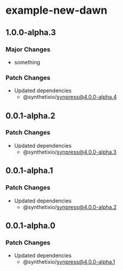 # example-new-dawn

## 1.0.0-alpha.3

### Major Changes

- something

### Patch Changes

- Updated dependencies
  - @synthetixio/synpress@4.0.0-alpha.4

## 0.0.1-alpha.2

### Patch Changes

- Updated dependencies
  - @synthetixio/synpress@4.0.0-alpha.3

## 0.0.1-alpha.1

### Patch Changes

- Updated dependencies
  - @synthetixio/synpress@4.0.0-alpha.2

## 0.0.1-alpha.0

### Patch Changes

- Updated dependencies
  - @synthetixio/synpress@4.0.0-alpha.1
